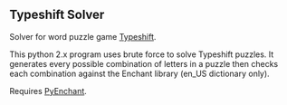## Typeshift Solver

Solver for word puzzle game [Typeshift](https://www.merriam-webster.com/word-games/typeshift).

This python 2.x program uses brute force to solve Typeshift puzzles. It generates every possible combination of letters in a puzzle then checks each combination against the Enchant library (en_US dictionary only).

Requires [PyEnchant](https://pythonhosted.org/pyenchant/).

